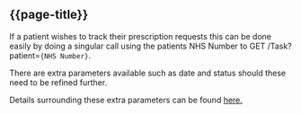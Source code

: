 ## {{page-title}}

If a patient wishes to track their prescription requests this can be done easily by doing a singular call using the patients NHS Number to GET /Task?patient=`{NHS Number}`.

There are extra parameters available such as date and status should these need to be refined further.

Details surrounding these extra parameters can be found [here.](https://digital.nhs.uk/developer/api-catalogue/gp-connect-patient-facing-prescriptions-fhir#get-/Task)
